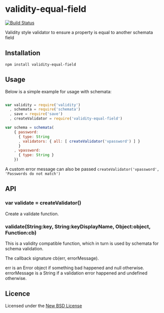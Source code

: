 # validity-equal-field

[![Build Status](https://travis-ci.org/confuser/node-validity-equal-field.png?branch=master)](https://travis-ci.org/confuser/node-validity-equal-field)

Validity style validator to ensure a property is equal to another schemata field

## Installation

    npm install validity-equal-field

## Usage

Below  is a simple example for usage with schemata:

```js

var validity = require('validity')
  , schemata = require('schemata')
  , save = require('save')
  , createValidator = require('validity-equal-field')

var schema = schemata(
    { password:
      { type: String
      , validators: { all: [ createValidator('vpassword') ] }
      }
    , vpassword:
      { type: String }
    })
```

A custom error message can also be passed ```createValidator('vpassword', 'Passwords do not match')```

## API

### var validate = createValidator()

Create a validate function.

### validate(String:key, String:keyDisplayName, Object:object, Function:cb)

This is a validity compatible function, which in turn is used by schemata for
schema validation.

The callback signature cb(err, errorMessage).

err is an Error object if something bad happened and null otherwise.
errorMessage is a String if a validation error happened and undefined otherwise.

## Licence
Licensed under the [New BSD License](http://opensource.org/licenses/bsd-license.php)

